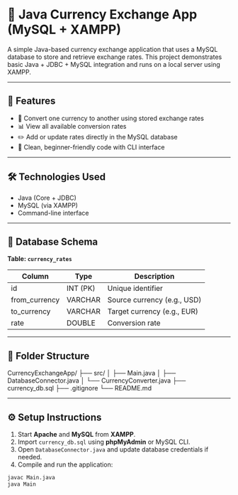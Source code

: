 # 💱 Java Currency Exchange App (MySQL + XAMPP)

A simple Java-based currency exchange application that uses a MySQL database to store and retrieve exchange rates. This project demonstrates basic Java + JDBC + MySQL integration and runs on a local server using XAMPP.

---

## 🚀 Features

- 🔁 Convert one currency to another using stored exchange rates
- 📊 View all available conversion rates
- ✏️ Add or update rates directly in the MySQL database
- 🧠 Clean, beginner-friendly code with CLI interface

---

## 🛠 Technologies Used

- Java (Core + JDBC)
- MySQL (via XAMPP)
- Command-line interface

---

## 🧩 Database Schema

**Table: `currency_rates`**

| Column         | Type        | Description               |
|----------------|-------------|---------------------------|
| id             | INT (PK)    | Unique identifier         |
| from_currency  | VARCHAR     | Source currency (e.g., USD) |
| to_currency    | VARCHAR     | Target currency (e.g., EUR) |
| rate           | DOUBLE      | Conversion rate           |

---

## 📂 Folder Structure

CurrencyExchangeApp/ ├── src/ │ ├── Main.java │ ├── DatabaseConnector.java │ └── CurrencyConverter.java ├── currency_db.sql ├── .gitignore └── README.md


---

## ⚙️ Setup Instructions

1. Start **Apache** and **MySQL** from **XAMPP**.
2. Import `currency_db.sql` using **phpMyAdmin** or MySQL CLI.
3. Open `DatabaseConnector.java` and update database credentials if needed.
4. Compile and run the application:

```bash
javac Main.java
java Main


